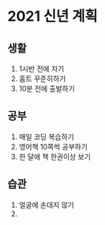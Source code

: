 # 2021 신년 계획

## 생활

1. 1시반 전에 자기
2. 홈트 꾸준히하기
3. 10분 전에 출발하기

## 공부

1. 매일 코딩 복습하기
2. 영어책 10쪽씩 공부하기
3. 한 달에 책 한권이상 보기

## 습관

1. 얼굴에 손대지 않기
2. 